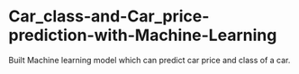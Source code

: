 # Car_class-and-Car_price-prediction-with-Machine-Learning
Built Machine learning model which can predict car price and class of a car.
